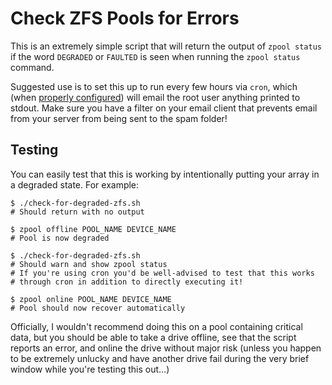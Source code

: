 Check ZFS Pools for Errors
==========================

This is an extremely simple script that will return the output of `zpool
status` if the word `DEGRADED` or `FAULTED` is seen when running the
`zpool status` command.

Suggested use is to set this up to run every few hours via `cron`, which
(when [properly
configured](http://forums.debian.net/viewtopic.php?f=16&t=107671)) will
email the root user anything printed to stdout. Make sure you have a
filter on your email client that prevents email from your server from
being sent to the spam folder!


Testing
-------

You can easily test that this is working by intentionally putting your
array in a degraded state. For example:

```
$ ./check-for-degraded-zfs.sh
# Should return with no output 

$ zpool offline POOL_NAME DEVICE_NAME
# Pool is now degraded

$ ./check-for-degraded-zfs.sh
# Should warn and show zpool status
# If you're using cron you'd be well-advised to test that this works
# through cron in addition to directly executing it!

$ zpool online POOL_NAME DEVICE_NAME
# Pool should now recover automatically
```

Officially, I wouldn't recommend doing this on a pool containing
critical data, but you should be able to take a drive offline, see that
the script reports an error, and online the drive without major risk
(unless you happen to be extremely unlucky and have another drive fail
during the very brief window while you're testing this out...)
